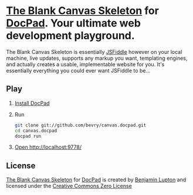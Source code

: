 # [The Blank Canvas Skeleton](https://github.com/bevry/canvas.docpad) for [DocPad](https://github.com/bevry/docpad). Your ultimate web development playground.

The Blank Canvas Skeleton is essentially [JSFiddle](http://jsfiddle.net/) however on your local machine, live updates, supports any markup you want, templating engines, and actually creates a usable, implementable website for you. It's essentially everything you could ever want JSFiddle to be...


## Play

1. [Install DocPad](https://github.com/bevry/docpad) 

1. Run

	``` bash
	git clone git://github.com/bevry/canvas.docpad.git
	cd canvas.docpad
	docpad run
	```

1. [Open http://localhost:9778/](http://localhost:9778/)


## License

[The Blank Canvas Skeleton](https://github.com/bevry/canvas.docpad) for [DocPad](https://github.com/bevry/docpad) is created by [Benjamin Lupton](http://balupton.com) and licensed under the [Creative Commons Zero License](http://creativecommons.org/publicdomain/zero/1.0/)
